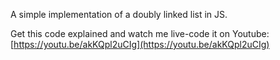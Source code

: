 A simple implementation of a doubly linked list in JS.

Get this code explained and watch me live-code it on Youtube:
[https://youtu.be/akKQpl2uCIg](https://youtu.be/akKQpl2uCIg)